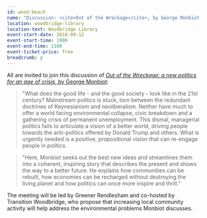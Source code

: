 ```yaml
---
id: wood-beach
name: "Discussion: <cite>Out of the Wreckage</cite>, by George Monbiot, from Greener Rendlesham and Transition Woodbridge"
location: woodbridge-library
location-text: Woodbridge Library
event-start-date: 2018-09-12
event-start-time: 1900
event-end-time: 2100
event-ticket-price: free
breadcrumb: y
---
```


All are invited to join this discussion of [<cite>Out of the Wreckage: a new politics for an age of crisis</cite>, by George Monbiot](https://suffolk.spydus.co.uk/cgi-bin/spydus.exe/ENQ/OPAC/BIBENQ?BRN=2260721):

> "What does the good life - and the good society - look like in the 21st century? Mainstream politics is stuck, torn between the redundant doctrines of Keynesianism and neoliberalism. Neither have much to offer a world facing environmental collapse, civic breakdown and a gathering crisis of permanent unemployment. This dismal, managerial politics fails to articulate a vision of a better world, driving people towards the anti-politics offered by Donald Trump and others. What is urgently needed is a positive, propositional vision that can re-engage people in politics.

> "Here, Monbiot seeks out the best new ideas and streamlines them into a coherent, inspiring story that describes the present and shows the way to a better future. He explains how communities can be rebuilt, how economies can be recharged without destroying the living planet and how politics can once more inspire and thrill."

The meeting will be led by Greener Rendlesham and co-hosted by Transition Woodbridge, who propose that increasing local community activity will help address the environmental problems Monbiot discusses.
